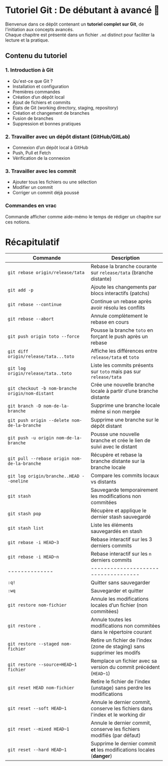 # Tutoriel Git : De débutant à avancé 🚀  

Bienvenue dans ce dépôt contenant un **tutoriel complet sur Git**, de l'initiation aux concepts avancés.  
Chaque chapitre est présenté dans un fichier `.md` distinct pour faciliter la lecture et la pratique.  

## Contenu du tutoriel  

### 1. Introduction à Git  
- Qu'est-ce que Git ?  
- Installation et configuration  
- Premières commandes  
- Création d’un dépôt local  
- Ajout de fichiers et commits  
- États de Git (working directory, staging, repository)  
- Création et changement de branches  
- Fusion de branches  
- Suppression et bonnes pratiques  

### 2. Travailler avec un dépôt distant (GitHub/GitLab)  
- Connexion d’un dépôt local à GitHub  
- Push, Pull et Fetch  
- Vérification de la connexion  


### 3. Travailler avec les commit

- Ajouter tous les fichiers ou une sélection 
- Modifier un commit
- Corriger un commit déjà poussé  


### Commandes en vrac

Commande afficher comme aide-mémo le temps de rédiger un chapitre sur ces notions.

# Récapitulatif

| Commande                                 | Description                                        |
|------------------------------------------|----------------------------------------------------|
| `git rebase origin/release/tata`                    | Rebase la branche courante sur `release/tata` (branche distante)           |
| `git add -p`                                        | Ajoute les changements par blocs interactifs (patchs)                      |
| `git rebase --continue`                             | Continue un rebase après avoir résolu les conflits                         |
| `git rebase --abort`                                | Annule complètement le rebase en cours                                     |
| `git push origin toto --force`                      | Pousse la branche `toto` en forçant le push après un rebase                |
| `git diff origin/release/tata...toto`               | Affiche les différences entre `release/tata` et `toto`                     |
| `git log origin/release/tata..toto`                 | Liste les commits présents sur `toto` mais pas sur `release/tata`         |
| `git checkout -b nom-branche origin/nom-distant`    | Crée une nouvelle branche locale à partir d’une branche distante          |
| `git branch -D nom-de-la-branche`                   | Supprime une branche locale même si non mergée                            |
| `git push origin --delete nom-de-la-branche`        | Supprime une branche sur le dépôt distant                                  |
| `git push -u origin nom-de-la-branche`              | Pousse une nouvelle branche et crée le lien de suivi avec le distant      |
| `git pull --rebase origin nom-de-la-branche`        | Récupère et rebase la branche distante sur la branche locale              |
| `git log origin/branche..HEAD --oneline`            | Compare les commits locaux vs distants                                     |
| `git stash`           | Sauvegarde temporairement les modifications non commitées   |
| `git stash pop`       | Récupère et applique le dernier stash sauvegardé            |
| `git stash list`      | Liste les éléments sauvegardés en stash      
| `git rebase -i HEAD~3`          | Rebase interactif sur les 3 derniers commits       |
| `git rebase -i HEAD~n`          | Rebase interactif sur les `n` derniers commits     |
|--------------|------------------------------------|
| `:q!`        | Quitter sans sauvegarder           |
| `:wq`        | Sauvegarder et quitter             |
| `git restore nom-fichier`           | Annule les modifications locales d’un fichier (non commitées)              |
| `git restore .`                     | Annule toutes les modifications non commitées dans le répertoire courant   |
| `git restore --staged nom-fichier`  | Retire un fichier de l’index (zone de staging) sans supprimer les modifs   |
| `git restore --source=HEAD~1 fichier` | Remplace un fichier avec sa version du commit précédent (`HEAD~1`)         |
| `git reset HEAD nom-fichier`              | Retire le fichier de l'index (unstage) sans perdre les modifications        |
| `git reset --soft HEAD~1`                 | Annule le dernier commit, conserve les fichiers dans l'index et le working dir |
| `git reset --mixed HEAD~1`                | Annule le dernier commit, conserve les fichiers modifiés (par défaut)       |
| `git reset --hard HEAD~1`                 | Supprime le dernier commit **et** les modifications locales (**danger**)    |
